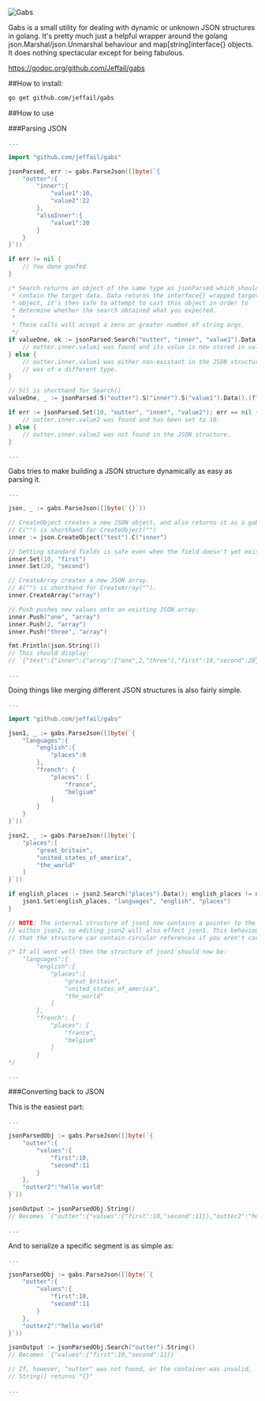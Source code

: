 ![Gabs](http://www.creepybit.co.uk/images/gabs_logo.png "Gabs")

Gabs is a small utility for dealing with dynamic or unknown JSON structures in golang. It's pretty much just a helpful wrapper around the golang json.Marshal/json.Unmarshal behaviour and map[string]interface{} objects. It does nothing spectacular except for being fabulous.

https://godoc.org/github.com/Jeffail/gabs

##How to install:

```bash
go get github.com/jeffail/gabs
```

##How to use

###Parsing JSON

```go
...

import "github.com/jeffail/gabs"

jsonParsed, err := gabs.ParseJson([]byte(`{
	"outter":{
		"inner":{
			"value1":10,
			"value2":22
		},
		"alsoInner":{
			"value1":20
		}
	}
}`))

if err != nil {
	// You done goofed
}

/* Search returns an object of the same type as jsonParsed which should
 * contain the target data. Data returns the interface{} wrapped target
 * object, it's then safe to attempt to cast this object in order to
 * determine whether the search obtained what you expected.
 *
 * These calls will accept a zero or greater number of string args.
 */
if valueOne, ok := jsonParsed.Search("outter", "inner", "value1").Data().(float64); ok {
	// outter.inner.value1 was found and its value is now stored in valueOne.
} else {
	// outter.inner.value1 was either non-existant in the JSON structure or
	// was of a different type.
}

// S() is shorthand for Search()
valueOne, _ := jsonParsed.S("outter").S("inner").S("value1").Data().(float64)

if err := jsonParsed.Set(10, "outter", "inner", "value2"); err == nil {
	// outter.inner.value2 was found and has been set to 10.
} else {
	// outter.inner.value2 was not found in the JSON structure.
}

...
```

Gabs tries to make building a JSON structure dynamically as easy as parsing it.

```go
...

json, _ := gabs.ParseJson([]byte(`{}`))

// CreateObject creates a new JSON object, and also returns it as a gabs container.
// C("") is shorthand for CreateObject("")
inner := json.CreateObject("test").C("inner")

// Setting standard fields is safe even when the field doesn't yet exist.
inner.Set(10, "first")
inner.Set(20, "second")

// CreateArray creates a new JSON array.
// A("") is shorthand for CreateArray("").
inner.CreateArray("array")

// Push pushes new values onto an existing JSON array.
inner.Push("one", "array")
inner.Push(2, "array")
inner.Push("three", "array")

fmt.Println(json.String())
// This should display:
// `{"test":{"inner":{"array":["one",2,"three"],"first":10,"second":20}}}`

...
```

Doing things like merging different JSON structures is also fairly simple.

```go
...

import "github.com/jeffail/gabs"

json1, _ := gabs.ParseJson([]byte(`{
	"languages":{
		"english":{
			"places":0
		},
		"french": {
			"places": [
				"france",
				"belgium"
			]
		}
	}
}`))

json2, _ := gabs.ParseJson([]byte(`{
	"places":[
		"great_britain",
		"united_states_of_america",
		"the_world"
	]
}`))

if english_places := json2.Search("places").Data(); english_places != nil {
	json1.Set(english_places, "languages", "english", "places")
}

// NOTE: The internal structure of json1 now contains a pointer to the structure
// within json2, so editing json2 will also effect json1. This behaviour also means
// that the structure can contain circular references if you aren't careful.

/* If all went well then the structure of json1 should now be:
	"languages":{
		"english":{
			"places":[
				"great_britain",
				"united_states_of_america",
				"the_world"
			]
		},
		"french": {
			"places": [
				"france",
				"belgium"
			]
		}
*/

...
```

###Converting back to JSON

This is the easiest part:

```go
...

jsonParsedObj := gabs.ParseJson([]byte(`{
	"outter":{
		"values":{
			"first":10,
			"second":11
		}
	},
	"outter2":"hello world"
}`))

jsonOutput := jsonParsedObj.String()
// Becomes `{"outter":{"values":{"first":10,"second":11}},"outter2":"hello world"}`

...
```

And to serialize a specific segment is as simple as:

```go
...

jsonParsedObj := gabs.ParseJson([]byte(`{
	"outter":{
		"values":{
			"first":10,
			"second":11
		}
	},
	"outter2":"hello world"
}`))

jsonOutput := jsonParsedObj.Search("outter").String()
// Becomes `{"values":{"first":10,"second":11}}`

// If, however, "outter" was not found, or the container was invalid,
// String() returns "{}"

...
```
